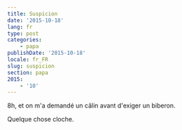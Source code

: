 ```yaml
---
title: Suspicion
date: '2015-10-18'
lang: fr
type: post
categories:
    - papa
publishDate: '2015-10-18'
locale: fr_FR
slug: suspicion
section: papa
2015:
    - '10'
---
```


8h, et on m'a demandé un câlin avant d'exiger un biberon.

Quelque chose cloche.
